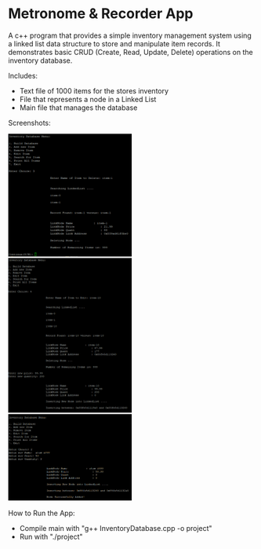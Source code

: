 # Metronome & Recorder App

A c++ program that provides a simple inventory management system using a linked list data structure to store and manipulate item records. It demonstrates basic CRUD (Create, Read, Update, Delete) operations on the inventory database.

Includes:
- Text file of 1000 items for the stores inventory
- File that represents a node in a Linked List
- Main file that manages the database


Screenshots: 

<div display="flex">
<img src="/pictures/Screenshot_1.png" alt="Image 1" width="50%" />
<img src="/pictures/Screenshot_2.png" alt="Image 2" width="50%"/>
<img src="/pictures/Screenshot_3.png" alt="Image 3" width="50%"/>
</div>


How to Run the App:
- Compile main with "g++ InventoryDatabase.cpp -o project"
- Run with "./project"
